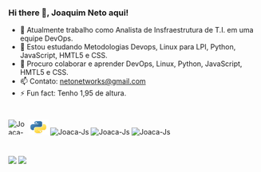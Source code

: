 ### Hi there 👋, Joaquim Neto aqui!

- 🔭 Atualmente trabalho como Analista de Insfraestrutura de T.I. em uma equipe DevOps.
- 🌱 Estou estudando Metodologias Devops, Linux para LPI, Python, JavaScript, HMTL5 e CSS.
- 👯 Procuro colaborar e aprender DevOps, Linux, Python, JavaScript, HMTL5 e CSS.
- 📫 Contato: netonetworks@gmail.com
- ⚡ Fun fact: Tenho 1,95 de altura.

#

<div style="display: inline_block">
  <img align="left" alt="Joaca-Js" height="30" width="40" src="https://cdn.jsdelivr.net/gh/devicons/devicon/icons/linux/linux-plain.svg">
  <img alt="Joaca-Python" height="30" width="40" src="https://raw.githubusercontent.com/devicons/devicon/master/icons/python/python-original.svg">
  <img alt="Joaca-Js" height="30" width="40" src="https://cdn.jsdelivr.net/gh/devicons/devicon/icons/javascript/javascript-original.svg">
  <img alt="Joaca-Js" height="30" width="40" src="https://cdn.jsdelivr.net/gh/devicons/devicon/icons/html5/html5-plain-wordmark.svg">
  <img alt="Joaca-Js" height="30" width="40" src="https://cdn.jsdelivr.net/gh/devicons/devicon/icons/css3/css3-plain-wordmark.svg">
</div>

#

<a href = "mailto:netonetworks@gmail.com"><img src="https://img.shields.io/badge/-Gmail-%23333?style=for-the-badge&logo=gmail&logoColor=white" target="_blank"></a>
<a href="https://www.linkedin.com/in/joaquimnogueiraneto"><img src="https://img.shields.io/badge/-LinkedIn-%230077B5?style=for-the-badge&logo=linkedin&logoColor=white" target="_blank"></a> 
